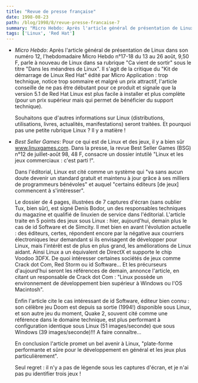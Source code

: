 ```yaml
---
title: "Revue de presse française"
date: 1998-08-23
path: /blog/1998/8/revue-presse-francaise-7
summary: "Micro Hebdo: Après l'article général de présentation de Linux dans son numéro 12, l'hebdomadaire Micro Hebdo n°17-18 du 13 au 26 août, 9,50 F, parle à nouveau de Linux dans sa rubrique \"Ca vient de sortir\" sous le titre \"Dans les méandres de Linux\"."
tags: ['Linux', 'Red Hat']
---
```


<UL>

<LI>
<P>
<EM>Micro Hebdo</EM>:
Après l'article général de présentation de Linux dans son numéro 12,
l'hebdomadaire Micro Hebdo n°17-18 du 13 au 26 août, 9,50 F, parle à
nouveau de Linux dans sa rubrique "Ca vient de sortir" sous le titre
"Dans les méandres de Linux". Il s'agit de la critique du "Kit de
démarrage de Linux Red Hat" édité par Micro Application : trop
technique, notice trop sommaire et malgré un prix attractif, l'article
conseille de ne pas être débutant pour ce produit et signale que la
version 5.1 de Red Hat Linux est plus facile à installer et plus
complète (pour un prix supérieur mais qui permet de bénéficier du
support technique).
</P>
<P>
Souhaitons que d'autres informations sur Linux (distributions,
utilisations, livres, actualités, manifestations) seront traitées. Et
pourquoi pas une petite rubrique Linux ? Il y a matière !
</P>


<LI>
<P>
<EM>Best Seller Games</EM>:
Pour ce qui est de Linux et des jeux, il y a bien sûr
<A HREF="http://www.linuxgames.com/">www.linuxgames.com</A>.
Dans la presse, la revue Best Seller Games
(BSG) n°12 de juillet-août 98, 48 F, consacre un dossier intutilé "Linux
et les jeux commerciaux : c'est parti !".
</P>

<P>
Dans l'éditorial, Linux est cité comme un système qui "va sans aucun
doute devenir un standard gratuit et maintenu à jour grâce à ses
milliers de programmeurs bénévoles" et auquel "certains éditeurs [de
jeux] commencent à s'intéresser".
</P>

<P>
Le dossier de 4 pages, illustrées de 7 captures d'écran (sans oublier
Tux, bien sûr), est signé Denis Bodor, un des responsables techniques du
magazine et qualifié de linuxien de service dans l'éditorial.
L'article traite en 5 points des jeux sous Linux : hier, aujourd'hui,
demain plus le cas de id Software et de Simcity. Il met bien en avant
l'évolution actuelle : des éditeurs, certes, répondent encore par la
négative aux courriers électroniques leur demandant si ils envisagent de
développer pour Linux, mais l'intérêt est de plus en plus grand, les
améliorations de Linux aidant. Ainsi Linux a un équivalent de DirectX et
supporte le chip Voodoo 3DFX. De quoi intéresser certaines sociétés de
jeux comme Crack dot Com, Red Storm ou id Software... Et les précurseurs
d'aujourd'hui seront les références de demain, annonce l'article, en
citant un responsable de Crack dot Com : "Linux possède un environnement
de développement bien supérieur à Windows ou l'OS Macintosh".
</P>

<P>
Enfin l'article cite le cas intéressant de id Software, éditeur bien
connu : son célèbre jeu Doom est depuis sa sortie (1994!) disponible
sous Linux, et son autre jeu du moment, Quake 2, souvent cité comme une
référence dans le domaine technique, est plus performant à configuration
identique sous Linux (51 images/seconde) que sous Windows (39
images/seconde)!!! A faire connaître...
</P>

<P>
En conclusion l'article promet un bel avenir à Linux, "plate-forme
performante et sûre pour le développement en général et les jeux plus
particulièrement".
</P>

<P>
Seul regret : il n'y a pas de légende sous les captures d'écran, et je
n'ai pas pu identifier trois jeux !
</P>


</UL>


